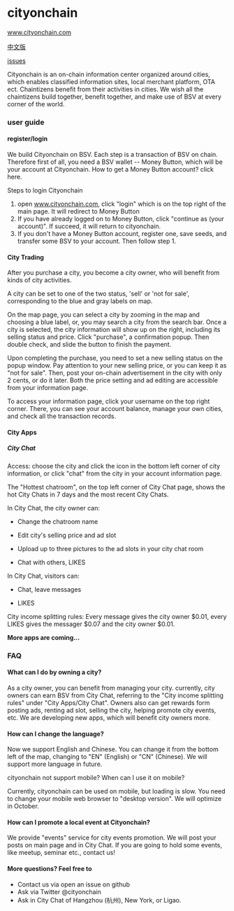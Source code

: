 # cityonchain
www.cityonchain.com

[中文版](https://github.com/Team357/cityonchain/blob/master/README.md)

[issues](https://github.com/Team357/cityonchain/issues)

Cityonchain is an on-chain information center organized around cities, which enables
classified information sites, local merchant platform, OTA ect. Chaintizens benefit from their activities in cities. We wish all the chaintizens build together, benefit together, and make use of BSV at every corner of the world.

### user guide

#### register/login

We build Cityonchain on BSV. Each step is a transaction of BSV on chain. Therefore first of all, you need a BSV wallet -- Money Button, which will be your account at Cityonchain. How to get a Money Button account? click here.

Steps to login Cityonchain

1. open www.cityonchain.com, click "login" which is on the top right of the main page. It will redirect to Money Button
2. If you have already logged on to Money Button,  click "continue as (your account)". If succeed, it will return to cityonchain.
3. If you don't have a Money Button account, register one, save seeds, and transfer some BSV to your account. Then follow step 1.

#### City Trading

After you purchase a city, you become a city owner, who will benefit from kinds of city activities.

A city can be set to one of the two status, 'sell' or 'not for sale', corresponding to the blue and gray labels on map.

On the map page, you can select a city by zooming in the map and choosing a blue label, or, you may search a city from the search bar. Once a city is selected, the city information will show up on the right, including its selling status and price. Click "purchase", a confirmation popup. Then double check, and slide the button to finish the payment.

Upon completing the purchase, you need to set a new selling status on the popup window. Pay attention to your new selling price, or you can keep it as "not for sale". Then, post your on-chain advertisement in the city with only 2 cents, or do it later. Both the price setting and ad editing are accessible from your information page.

To access your information page, click your username on the top right corner. There, you can see your account balance, manage your own cities, and check all the transaction records.

#### City Apps

##### City Chat

Access: choose the city and click the icon in the bottom left corner of city information, or click "chat" from  the city in your account information page.

The "Hottest chatroom", on the top left corner of City Chat page, shows the hot City Chats in 7 days and the most recent City Chats.

In City Chat, the city owner can:

* Change the chatroom name

* Edit city's selling price and ad slot

* Upload up to three pictures to the ad slots in your city chat room

* Chat with others, LIKES



In City Chat, visitors can:

* Chat, leave messages

* LIKES



City income splitting rules: Every message gives the city owner \$0.01, every LIKES gives the messager \$0.07 and the city owner \$0.01.



**More apps are coming...**

### FAQ

#### What can I do by owning a city?

As a city owner, you can benefit from managing your city. currently, city owners can earn BSV from City Chat, referring to the "City income splitting rules" under "City Apps/City Chat". Owners also can get rewards form posting ads, renting ad slot, selling the city, helping promote city events, etc. We are developing new apps, which will benefit city owners more.

#### How can I change the language?

Now we support English and Chinese. You can change it from the bottom left of the map, changing to "EN" (English) or "CN" (Chinese). We will support more language in future.

cityonchain not support mobile?  When can I use it on mobile?

Currently, cityonchain can be used on mobile, but loading is slow. You need to change your mobile web browser to "desktop version". We will optimize in October.

#### How can I promote a local event at Cityonchain?

We provide "events" service for city events promotion. We will post your posts on main page and in City Chat.  If you are going to hold some events, like meetup, seminar etc., contact us!



#### More questions? Feel free to

* Contact us via open an issue on github
* Ask via Twitter @cityonchain
* Ask in City Chat of Hangzhou (杭州), New York, or Ligao.
